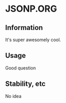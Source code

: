 JSONP.ORG
=========

Information
-----------

It's super awesomely cool.

Usage
-----

Good question


Stability, etc
--------------

No idea
